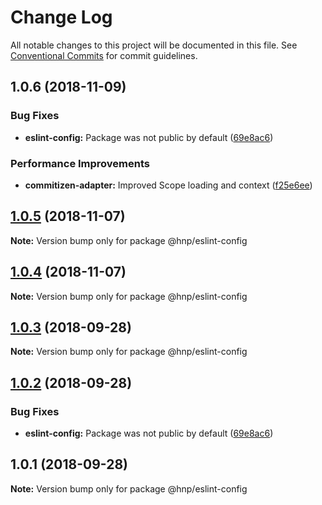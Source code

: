 # Change Log

All notable changes to this project will be documented in this file.
See [Conventional Commits](https://conventionalcommits.org) for commit guidelines.

## 1.0.6 (2018-11-09)

### Bug Fixes

-   **eslint-config:** Package was not public by default ([69e8ac6](https://github.com/MechanicalHuman/hnp-utilities/commit/69e8ac6))

### Performance Improvements

-   **commitizen-adapter:** Improved Scope loading and context ([f25e6ee](https://github.com/MechanicalHuman/hnp-utilities/commit/f25e6ee))

## [1.0.5](https://github.com/MechanicalHuman/hnp-utilities/compare/@hnp/eslint-config@1.0.4...@hnp/eslint-config@1.0.5) (2018-11-07)

**Note:** Version bump only for package @hnp/eslint-config

## [1.0.4](https://github.com/MechanicalHuman/hnp-utilities/compare/@hnp/eslint-config@1.0.3...@hnp/eslint-config@1.0.4) (2018-11-07)

**Note:** Version bump only for package @hnp/eslint-config

<a name="1.0.3"></a>

## [1.0.3](https://github.com/MechanicalHuman/hnp-utilities/compare/@hnp/eslint-config@1.0.2...@hnp/eslint-config@1.0.3) (2018-09-28)

**Note:** Version bump only for package @hnp/eslint-config

<a name="1.0.2"></a>

## [1.0.2](https://github.com/MechanicalHuman/hnp-utilities/compare/@hnp/eslint-config@1.0.1...@hnp/eslint-config@1.0.2) (2018-09-28)

### Bug Fixes

-   **eslint-config:** Package was not public by default ([69e8ac6](https://github.com/MechanicalHuman/hnp-utilities/commit/69e8ac6))

<a name="1.0.1"></a>

## 1.0.1 (2018-09-28)

**Note:** Version bump only for package @hnp/eslint-config
